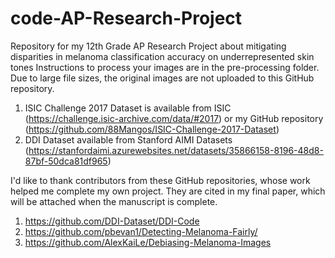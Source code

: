 # code-AP-Research-Project
Repository for my 12th Grade AP Research Project about mitigating disparities in melanoma classification accuracy on underrepresented skin tones
Instructions to process your images are in the pre-processing folder. Due to large file sizes, the original images are not uploaded to this GitHub repository.
1. ISIC Challenge 2017 Dataset is available from ISIC (https://challenge.isic-archive.com/data/#2017) or my GitHub repository (https://github.com/88Mangos/ISIC-Challenge-2017-Dataset)
2. DDI Dataset available from Stanford AIMI Datasets (https://stanfordaimi.azurewebsites.net/datasets/35866158-8196-48d8-87bf-50dca81df965)

I'd like to thank contributors from these GitHub repositories, whose work helped me complete my own project. They are cited in my final paper, which will be attached when the manuscript is complete.
1. https://github.com/DDI-Dataset/DDI-Code
2. https://github.com/pbevan1/Detecting-Melanoma-Fairly/
3. https://github.com/AlexKaiLe/Debiasing-Melanoma-Images
